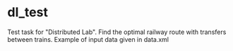 # dl_test

Test task for "Distributed Lab". Find the optimal railway route with transfers between trains. Example of input data given in data.xml
